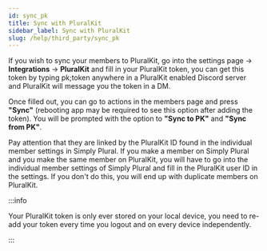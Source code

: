```yaml
---
id: sync_pk
title: Sync with PluralKit
sidebar_label: Sync with PluralKit
slug: /help/third_party/sync_pk
---
```


If you wish to sync your members to PluralKit, go into the settings page -> <b>Integrations</b> -> <b>PluralKit</b> and fill in your PluralKit token, you can get this token by typing pk;token anywhere in a PluralKit enabled Discord server and PluralKit will message you the token in a DM.

Once filled out, you can go to actions in the members page and press <b>"Sync"</b> (rebooting app may be required to see this option after adding the token). You will be prompted with the option to <b>"Sync to PK"</b> and <b>"Sync from PK"</b>.

Pay attention that they are linked by the PluralKit ID found in the individual member settings in Simply Plural. If you make a member on Simply Plural and you make the same member on PluralKit, you will have to go into the individual member settings of Simply Plural and fill in the PluralKit user ID in the settings. If you don't do this, you will end up with duplicate members on PluralKit.

:::info

Your PluralKit token is only ever stored on your local device, you need to re-add your token every time you logout and on every device independently.

:::
